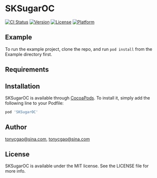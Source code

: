 # SKSugarOC

[![CI Status](https://img.shields.io/travis/tonycgao@sina.com/SKSugarOC.svg?style=flat)](https://travis-ci.org/tonycgao@sina.com/SKSugarOC)
[![Version](https://img.shields.io/cocoapods/v/SKSugarOC.svg?style=flat)](https://cocoapods.org/pods/SKSugarOC)
[![License](https://img.shields.io/cocoapods/l/SKSugarOC.svg?style=flat)](https://cocoapods.org/pods/SKSugarOC)
[![Platform](https://img.shields.io/cocoapods/p/SKSugarOC.svg?style=flat)](https://cocoapods.org/pods/SKSugarOC)

## Example

To run the example project, clone the repo, and run `pod install` from the Example directory first.

## Requirements

## Installation

SKSugarOC is available through [CocoaPods](https://cocoapods.org). To install
it, simply add the following line to your Podfile:

```ruby
pod 'SKSugarOC'
```

## Author

tonycgao@sina.com, tonycgao@sina.com

## License

SKSugarOC is available under the MIT license. See the LICENSE file for more info.
